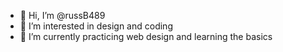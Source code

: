 - 👋 Hi, I’m @russB489
- 👀 I’m interested in design and coding
- 🌱 I’m currently practicing web design and learning the basics

<!---
russB489/russB489 is a ✨ special ✨ repository because its `README.md` (this file) appears on your GitHub profile.
You can click the Preview link to take a look at your changes.
--->
